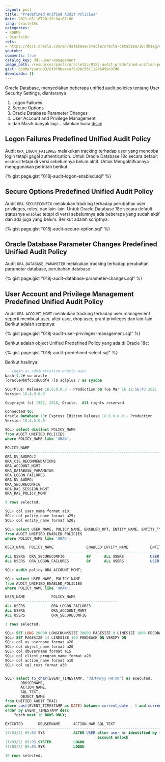```yaml
---
layout: post
title: "Predefined Unified Audit Policies"
date: 2021-03-16T20:20:04+07:00
lang: oracle18c
categories:
- RDBMS
- Oracle18c
refs: 
- https://docs.oracle.com/en/database/oracle/oracle-database/18/dbseg/configuring-audit-policies.html#GUID-C43651C6-A35C-4EEF-BEA7-EADA408BFF67
youtube: 
comments: true
catalog_key: ddl-user-management
image_path: /resources/posts/oracle12c/018j-audit-predefined-unified-policy
gist: dimMaryanto93/8f9f0ba4caf5a28c56111246499e97d0
downloads: []
---
```


Oracle Database, menyediakan beberapa unified audit policies tentang User Security Settings, diantaranya

1. Logon Failures
2. Secure Options
3. Oracle Database Parameter Changes
4. User Account and Privilege Management
5. dan Masih banyak lagi... silahkan baca [disini](https://docs.oracle.com/en/database/oracle/oracle-database/18/dbseg/configuring-audit-policies.html#GUID-C43651C6-A35C-4EEF-BEA7-EADA408BFF67)

## Logon Failures Predefined Unified Audit Policy

Audit `ORA_LOGON_FAILURES` melakukan tracking terhadap user yang mencoba login tetapi gagal authentication. Untuk Oracle Database 18c secara default `enabled` tetapi di versi sebelumnya belum aktif. Untuk Mengaktifkannya menggunakan perintah berikut:

{% gist page.gist "018j-audit-logon-enabled.sql" %}

## Secure Options Predefined Unified Audit Policy

Audit `ORA_SECURECONFIG` melakukan tracking terhadap perubahan user privileges, roles, dan lain-lain. Untuk Oracle Database 18c secara default statusnya `enabled` tetapi di versi sebelumnya ada beberapa yang sudah aktif dan ada juga yang belum. Berikut adalah scriptnya:

{% gist page.gist "018j-audit-secure-option.sql" %}

## Oracle Database Parameter Changes Predefined Unified Audit Policy

Audit `ORA_DATABASE_PARAMETER` melakukan tracking terhadap perubahan parameter database, perubahan database

{% gist page.gist "018j-audit-database-parameter-changes.sql" %}

## User Account and Privilege Management Predefined Unified Audit Policy

Audit `ORA_ACCOUNT_MGMT` melakukan tracking terhadap user management seperti membuat user, alter user, drop user, grant privileges dan lain-lain. Berikut adalah scriptnya:

{% gist page.gist "018j-audit-user-privileges-management.sql" %}

Berikut adalah object Unified Predefined Policy yang ada di Oracle 18c:

{% gist page.gist "018j-audit-predefined-select.sql" %}

Berikut hasilnya:

```sql
-- login as adminstration oracle user
bash-4.2# su oracle
[oracle@b0fc5cd60df4 /]$ sqlplus / as sysdba

SQL*Plus: Release 18.0.0.0.0 - Production on Tue Mar 16 12:56:43 2021
Version 18.4.0.0.0

Copyright (c) 1982, 2018, Oracle.  All rights reserved.

Connected to:
Oracle Database 18c Express Edition Release 18.0.0.0.0 - Production
Version 18.4.0.0.0

SQL> select distinct POLICY_NAME
from AUDIT_UNIFIED_POLICIES
where POLICY_NAME like 'ORA%';

POLICY_NAME
--------------------------------------------------------------------------------
ORA_DV_AUDPOL2
ORA_CIS_RECOMMENDATIONS
ORA_ACCOUNT_MGMT
ORA_DATABASE_PARAMETER
ORA_LOGON_FAILURES
ORA_DV_AUDPOL
ORA_SECURECONFIG
ORA_RAS_SESSION_MGMT
ORA_RAS_POLICY_MGMT

9 rows selected.

SQL> col user_name format a10;
SQL> col policy_name format a25;
SQL> col entity_name format a20;

SQL> select USER_NAME, POLICY_NAME, ENABLED_OPT, ENTITY_NAME, ENTITY_TYPE
from AUDIT_UNIFIED_ENABLED_POLICIES
where POLICY_NAME like 'ORA%';

USER_NAME  POLICY_NAME               ENABLED ENTITY_NAME          ENTITY_
---------- ------------------------- ------- -------------------- -------
ALL USERS  ORA_SECURECONFIG          BY      ALL USERS            USER
ALL USERS  ORA_LOGON_FAILURES        BY      ALL USERS            USER

SQL> audit policy ORA_ACCOUNT_MGMT;

SQL> select USER_NAME, POLICY_NAME
from AUDIT_UNIFIED_ENABLED_POLICIES
where POLICY_NAME like 'ORA%';

USER_NAME            POLICY_NAME
-------------------- ------------------------------
ALL USERS            ORA_LOGON_FAILURES
ALL USERS            ORA_ACCOUNT_MGMT
ALL USERS            ORA_SECURECONFIG

3 rows selected.

SQL> SET LONG 20000 LONGCHUNKSIZE 20000 PAGESIZE 0 LINESIZE 1000 FEEDBACK OFF VERIFY OFF TRIMSPOOL ON
SQL> SET PAGESIZE 14 LINESIZE 100 FEEDBACK ON VERIFY ON
SQL> col os_username format a20
SQL> col object_name format a20
SQL> col dbusername format a15
SQL> col client_program_name format a20
SQL> col action_name format a10
SQL> col sql_text format a30


SQL> select to_char(EVENT_TIMESTAMP, 'dd/MM/yy HH:mm') as executed,
       DBUSERNAME,
       ACTION_NAME,
       SQL_TEXT,
       OBJECT_NAME
from UNIFIED_AUDIT_TRAIL
where cast(EVENT_TIMESTAMP as DATE) between current_date - 1 and current_date
order by EVENT_TIMESTAMP desc
    fetch next 10 ROWS ONLY;

EXECUTED       DBUSERNAME      ACTION_NAM SQL_TEXT                       OBJECT_NAME
-------------- --------------- ---------- ------------------------------ --------------------
17/03/21 05:03 SYS             ALTER USER alter user hr identified by *  HR
                                          account unlock
17/03/21 05:03 SYSTEM          LOGON
17/03/21 05:03 SYS             LOGON

10 rows selected.
```